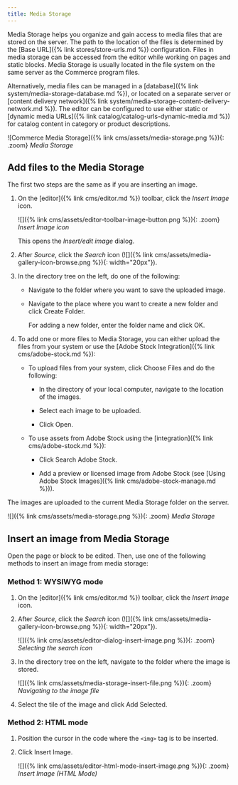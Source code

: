```yaml
---
title: Media Storage
---
```


Media Storage helps you organize and gain access to media files that are stored on the server. The path to the location of the files is determined by the [Base URL]({% link stores/store-urls.md %}) configuration. Files in media storage can be accessed from the editor while working on pages and static blocks. Media Storage is usually located in the file system on the same server as the Commerce program files.

Alternatively, media files can be managed in a [database]({% link system/media-storage-database.md %}), or located on a separate server or [content delivery network]({% link system/media-storage-content-delivery-network.md %}). The editor can be configured to use either static or [dynamic media URLs]({% link catalog/catalog-urls-dynamic-media.md %}) for catalog content in category or product descriptions.

![Commerce Media Storage]({% link cms/assets/media-storage.png %}){: .zoom}
_Media Storage_

## Add files to the Media Storage

The first two steps are the same as if you are inserting an image.

1. On the [editor]({% link cms/editor.md %}) toolbar, click the _Insert Image_ icon.

   ![]({% link cms/assets/editor-toolbar-image-button.png %}){: .zoom}
   _Insert Image icon_

   This opens the _Insert/edit image_ dialog.

1. After _Source_, click the _Search_ icon (![]({% link cms/assets/media-gallery-icon-browse.png %}){: width="20px"}).

1. In the directory tree on the left, do one of the following:

   - Navigate to the folder where you want to save the uploaded image.

   - Navigate to the place where you want to create a new folder and click <span class="btn">Create Folder</span>.

      For adding a new folder, enter the folder name and click <span class="btn">OK</span>.

1. To add one or more files to Media Storage, you can either upload the files from your system or use the [Adobe Stock Integration]({% link cms/adobe-stock.md %}):

   - To upload files from your system, click <span class="btn">Choose Files</span> and do the following:

      - In the directory of your local computer, navigate to the location of the images.

      - Select each image to be uploaded.

      - Click <span class="btn">Open</span>.

   - To use assets from Adobe Stock using the [integration]({% link cms/adobe-stock.md %}):

      - Click <span class="btn">Search Adobe Stock</span>.

      - Add a preview or licensed image from Adobe Stock (see [Using Adobe Stock Images]({% link cms/adobe-stock-manage.md %})).

The images are uploaded to the current Media Storage folder on the server.

![]({% link cms/assets/media-storage.png %}){: .zoom}
_Media Storage_

## Insert an image from Media Storage

Open the page or block to be edited. Then, use one of the following methods to insert an image from media storage:

### Method 1: WYSIWYG mode

1. On the [editor]({% link cms/editor.md %}) toolbar, click the _Insert Image_ icon.

1. After _Source_, click the _Search_ icon (![]({% link cms/assets/media-gallery-icon-browse.png %}){: width="20px"}).

   ![]({% link cms/assets/editor-dialog-insert-image.png %}){: .zoom}
   _Selecting the search icon_

1. In the directory tree on the left, navigate to the folder where the image is stored.

   ![]({% link cms/assets/media-storage-insert-file.png %}){: .zoom}
   _Navigating to the image file_

1. Select the tile of the image and click <span class="btn">Add Selected</span>.

### Method 2: HTML mode

1. Position the cursor in the code where the `<img>` tag is to be inserted.

1. Click <span class="btn">Insert Image</span>.

   ![]({% link cms/assets/editor-html-mode-insert-image.png %}){: .zoom}
   _Insert Image (HTML Mode)_

